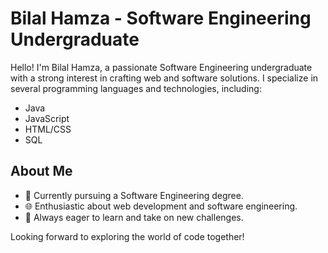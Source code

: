 # Bilal Hamza - Software Engineering Undergraduate

Hello! I'm Bilal Hamza, a passionate Software Engineering undergraduate with a strong interest in crafting web and software solutions. I specialize in several programming languages and technologies, including:

- Java
- JavaScript
- HTML/CSS
- SQL

## About Me

- 💼 Currently pursuing a Software Engineering degree.
- 🌐 Enthusiastic about web development and software engineering.
- 🚀 Always eager to learn and take on new challenges.
  
Looking forward to exploring the world of code together!
